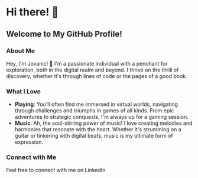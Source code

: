 # Hi there! 👋

## Welcome to My GitHub Profile!

### About Me

Hey, I'm Jovanic! 🚀 I'm a passionate individual with a penchant for exploration, both in the digital realm and beyond. I thrive on the thrill of discovery, whether it's through lines of code or the pages of a good book.

### What I Love

- **Playing**: You'll often find me immersed in virtual worlds, navigating through challenges and triumphs in games of all kinds. From epic adventures to strategic conquests, I'm always up for a gaming session.
- **Music**: Ah, the soul-stirring power of music! I love creating melodies and harmonies that resonate with the heart. Whether it's strumming on a guitar or tinkering with digital beats, music is my ultimate form of expression.

### Connect with Me
Feel free to connect with me on LinkedIn
